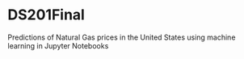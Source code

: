# DS201Final
Predictions of Natural Gas prices in the United States using machine learning in Jupyter Notebooks
